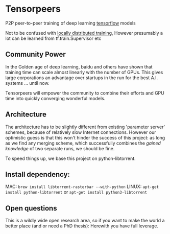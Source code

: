 # Tensorpeers
P2P peer-to-peer training of deep learning [tensorflow](https://github.com/tensorflow/tensorflow) models

Not to be confused with [locally distributed training](https://www.tensorflow.org/how_tos/distributed/),
However presumably a lot can be learned from tf.train.Supervisor etc

## Community Power
In the Golden age of deep learning, baidu and others have shown that training time can scale almost linearly with the number of GPUs.
This gives large corporations an advantage over startups in the run for the best A.I. systems ... until now.

Tensorpeers will empower the community to combine their efforts and GPU time into quickly converging wonderful models.

## Architecture
The architecture has to be slightly different from existing 'parameter server' schemes, because of relatively slow Internet connections. However our optimistic guess is that this won't hinder the success of this project: as long as we find any  merging scheme, which successfully combines the *gained knowledge* of two separate runs, we should be fine.

To speed things up, we base this project on python-libtorrent.

## Install dependency:
MAC:
`brew install libtorrent-rasterbar --with-python`
LINUX:
`apt-get install python-libtorrent` or
`apt-get install python3-libtorrent`

## Open questions
This is a wildly wide open research area, so if you want to make the world a better place (and or need a PhD thesis):
Herewith you have full leverage.


<!--
This is a wildly wide open research area, so if you want to make the world a better place (and or need a PhD thesis):
Herewith you have full leverage.

Not to be confused with [exxact p2p deep-learning](https://exxactcorp.com/deep-learning-p2p.php)-->
